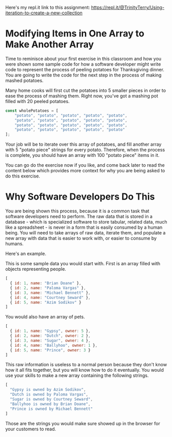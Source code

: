 Here's my repl.it link to this assignment: https://repl.it/@TrinityTerry/Using-iteration-to-create-a-new-collection

# Modifying Items in One Array to Make Another Array

Time to reminisce about your first exercise in this classroom and how you were shown some sample code for how a software developer might write code to represent the process of peeling potatoes for Thanksgiving dinner. You are going to write the code for the next step in the process of making mashed potatoes.

Many home cooks will first cut the potatoes into 5 smaller pieces in order to ease the process of mashing them. Right now, you've got a mashing pot filled with 20 peeled potatoes.

```js
const wholePotatoes = [
    "potato", "potato", "potato", "potato", "potato",
    "potato", "potato", "potato", "potato", "potato",
    "potato", "potato", "potato", "potato", "potato",
    "potato", "potato", "potato", "potato", "potato"
];
```

Your job will be to iterate over this array of potatoes, and fill another array with 5 "potato piece" strings for every potato. Therefore, when the process is complete, you should have an array with 100 "potato piece" items in it.

You can go do the exercise now if you like, and come back later to read the content below which provides more context for why you are being asked to do this exercise.

# Why Software Developers Do This

You are being shown this process, because it is a common task that software developers need to perform. The raw data that is stored in a database - which is specialized software to store tabular, related data, much like a spreadsheet - is never in a form that is easily consumed by a human being. You will need to take arrays of raw data, iterate them, and populate a new array with data that is easier to work with, or easier to consume by humans.

Here's an example.

This is some sample data you would start with. First is an array filled with objects representing people.

```js
[
  { id: 1, name: "Brian Doane" },
  { id: 2, name: "Paloma Vargas" },
  { id: 3, name: "Michael Bennett" },
  { id: 4, name: "Courtney Seward" },
  { id: 5, name: "Azim Sodikov" }
]
```

You would also have an array of pets.

```js
[
  { id: 1, name: "Gypsy", owner: 5 },
  { id: 2, name: "Dutch", owner: 2 },
  { id: 3, name: "Sugar", owner: 4 },
  { id: 4, name: "Ballyhoo", owner: 1 },
  { id: 5, name: "Prince", owner: 3 }
]
```

This raw information is useless to a normal person because they don't know how it all fits together, but you will know how to do it eventually. You would use your skills to make a new array containing the following strings.

```js
[
  "Gypsy is owned by Azim Sodikov",
  "Dutch is owned by Paloma Vargas",
  "Sugar is owned by Courtney Seward",
  "Ballyhoo is owned by Brian Doane",
  "Prince is owned by Michael Bennett"
]
```

Those are the strings you would make sure showed up in the browser for your customers to read.